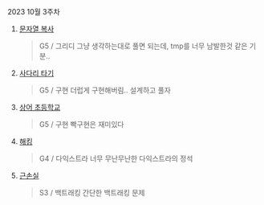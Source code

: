 2023 10월 3주차

1. [문자열 복사](https://www.acmicpc.net/problem/2195)
   > G5 / 그리디
   > 그냥 생각하는대로 풀면 되는데, tmp를 너무 남발한것 같은 기분..
2. [사다리 타기](https://www.acmicpc.net/problem/2469)
   > G5 / 구현
   > 더럽게 구현해버림.. 설계하고 풀자
3. [상어 초등학교](https://www.acmicpc.net/problem/21608)
   > G5 / 구현
   > 빡구현은 재미있다
4. [해킹](https://www.acmicpc.net/problem/10282)
   > G4 / 다익스트라
   > 너무 무난무난한 다익스트라의 정석
5. [근손실](https://www.acmicpc.net/problem/18429)
   > S3 / 백트래킹
   > 간단한 백트래킹 문제
